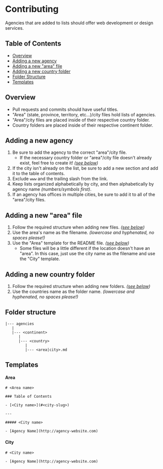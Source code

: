 # Contributing

Agencies that are added to lists should offer web development or design services.


## Table of Contents

- [Overview](#overview)
- [Adding a new agency](#adding-a-new-agency)
- [Adding a new "area" file](#adding-a-new-area-file)
- [Adding a new country folder](#adding-a-new-country-folder)
- [Folder Structure](#folder-structure)
- [Templates](#templates)


## Overview

- Pull requests and commits should have useful titles.
- "Area" (state, province, territory, etc...)/city files hold lists of agencies.
- "Area"/city files are placed inside of their respective country folder.
- Country folders are placed inside of their respective continent folder.

## Adding a new agency

1. Be sure to add the agency to the correct "area"/city file.
    - If the necessary country folder or "area"/city file doesn't already exist, feel free to create it! _([see below](#adding-a-new-area-file))_
1. If the city isn't already on the list, be sure to add a new section and add it to the table of contents.
1. Exclude `www` and the trailing slash from the link.
1. Keep lists organized alphabetically by city, and then alphabetically by agency name _(numbers/symbols first)_.
1. If an agency has offices in multiple cities, be sure to add it to all of the "area"/city files.


## Adding a new "area" file

1. Follow the required structure when adding new files. _([see below](#folder-structure))_
1. Use the area's name as the filename. _(lowercase and hyphenated, no spaces please!)_
1. Use the "Area" template for the README file. _([see below](#templates))_
    - Some files will be a little different if the location doesn't have an "area". In this case, just use the city name as the filename and use the "City" template.


## Adding a new country folder

1. Follow the required structure when adding new folders. _([see below](#folder-structure))_
1. Use the countries name as the folder name. _(lowercase and hyphenated, no spaces please!)_


## Folder structure

```
|--- agencies
   |
   |--- <continent>
      |
      |--- <country>
         |
         |--- <area|city>.md
```


## Templates

#### Area

```
# <Area name>

### Table of Contents

- [<City name>](#<city-slug>)

---

##### <City name>

- [Agency Name](http://agency-website.com)
```

#### City

```
# <City name>

- [Agency Name](http://agency-website.com)
```
